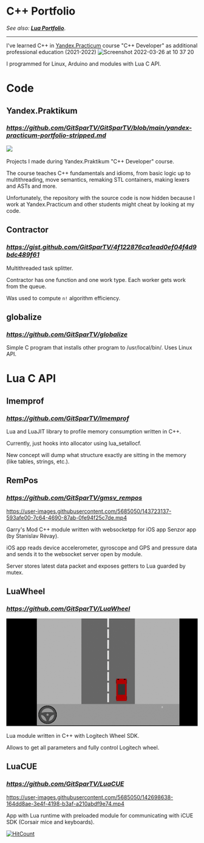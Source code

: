 # C++ Portfolio
*See also: **[Lua Portfolio](lua-portfolio.md)***.

---

I've learned C++ in [Yandex.Practicum](https://practicum.yandex.ru/cpp/) course "C++ Developer" as additional professional education (2021-2022)
<img width="686" alt="Screenshot 2022-03-26 at 10 37 20" src="https://user-images.githubusercontent.com/5685050/160229778-e73b12d1-cef2-4619-8ab9-64e9339adf15.png">

I programmed for Linux, Arduino and modules with Lua C API.

# Code

## Yandex.Praktikum
### *https://github.com/GitSparTV/GitSparTV/blob/main/yandex-practicum-portfolio-stripped.md*

<img src="https://github.com/GitSparTV/Yandex.Practicum.CPP/raw/master/TransportCatalogue/svg.png">

Projects I made during Yandex.Praktikum "C++ Developer" course.

The course teaches C++ fundamentals and idioms, from basic logic up to multithreading, move semantics, remaking STL containers, making lexers and ASTs and more.

Unfortunately, the repository with the source code is now hidden because I work at Yandex.Practicum and other students might cheat by looking at my code.

## Contractor
### *https://gist.github.com/GitSparTV/4f122876ca1ead0ef04f4d9bdc489f61*

Multithreaded task splitter.

Contractor has one function and one work type. Each worker gets work from the queue.

Was used to compute `n!` algorithm efficiency.

## globalize
### *https://github.com/GitSparTV/globalize*

Simple C program that installs other program to /usr/local/bin/. Uses Linux API.

# Lua C API
## lmemprof
### *https://github.com/GitSparTV/lmemprof*

Lua and LuaJIT library to profile memory consumption written in C++.

Currently, just hooks into allocator using lua_setallocf.

New concept will dump what structure exactly are sitting in the memory (like tables, strings, etc.).

## RemPos
### *https://github.com/GitSparTV/gmsv_rempos*

https://user-images.githubusercontent.com/5685050/143723137-593afe00-7c64-4690-87ab-0fe94f25c7de.mp4

Garry's Mod C++ module written with websocketpp for iOS app Senzor app (by Stanislav Révay).

iOS app reads device accelerometer, gyroscope and GPS and pressure data and sends it to the websocket server open by module.

Server stores latest data packet and exposes getters to Lua guarded by mutex.

## LuaWheel
### *https://github.com/GitSparTV/LuaWheel*

<img src="https://github.com/GitSparTV/LuaWheel/raw/master/LuaWheelDemo.gif">

Lua module written in C++ with Logitech Wheel SDK.

Allows to get all parameters and fully control Logitech wheel.

## LuaCUE
### *https://github.com/GitSparTV/LuaCUE*

https://user-images.githubusercontent.com/5685050/142698638-164dd8ae-3e4f-4198-b3af-a210abdf9e74.mp4

App with Lua runtime with preloaded module for communicating with iCUE SDK (Corsair mice and keyboards).

[![HitCount](http://hits.dwyl.com/GitSparTV/cpp-portfolio.svg?style=flat)](http://hits.dwyl.com/GitSparTV/cpp-portfolio)
